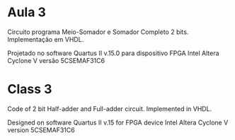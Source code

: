 # Aula 3

Circuito programa Meio-Somador e Somador Completo 2 bits. Implementação em VHDL.

Projetado no software Quartus II v.15.0 para dispositivo FPGA Intel Altera Cyclone V versão 5CSEMAF31C6

# Class 3

Code of 2 bit Half-adder and Full-adder circuit. Implemented in VHDL.

Designed on software Quartus II v.15 for FPGA device Intel Altera Cyclone V version 5CSEMAF31C6
